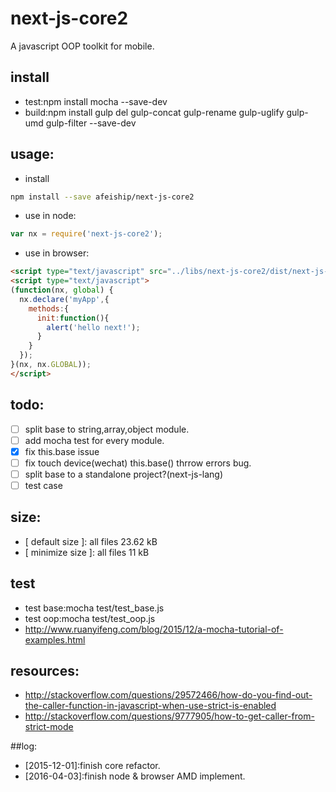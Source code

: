# next-js-core2
A javascript OOP toolkit for mobile.

## install
+ test:npm install mocha --save-dev
+ build:npm install gulp del gulp-concat gulp-rename gulp-uglify gulp-umd gulp-filter --save-dev

## usage:
+ install
```bash
npm install --save afeiship/next-js-core2
```
+ use in node:
```javascript
var nx = require('next-js-core2');
```
+ use in browser:
```html
<script type="text/javascript" src="../libs/next-js-core2/dist/next-js-core2.js"></script>
<script type="text/javascript">
(function(nx, global) {
  nx.declare('myApp',{
    methods:{
      init:function(){
        alert('hello next!');
      }
    }
  });
}(nx, nx.GLOBAL));
</script>
```

## todo:
- [ ] split base to string,array,object module.
- [ ] add mocha test for every module.
- [x] fix this.base issue
- [ ] fix touch device(wechat) this.base() thrrow errors bug.
- [ ] split base to a standalone project?(next-js-lang)
- [ ] test case

## size:
+ [ default size ]: all files 23.62 kB
+ [ minimize size ]: all files 11 kB

## test
+ test base:mocha test/test_base.js
+ test oop:mocha test/test_oop.js
+ http://www.ruanyifeng.com/blog/2015/12/a-mocha-tutorial-of-examples.html


## resources:
+ ﻿http://stackoverflow.com/questions/29572466/how-do-you-find-out-the-caller-function-in-javascript-when-use-strict-is-enabled
+ ﻿http://stackoverflow.com/questions/9777905/how-to-get-caller-from-strict-mode

##log:
+ [2015-12-01]:finish core refactor.
+ [2016-04-03]:finish node & browser AMD implement.
